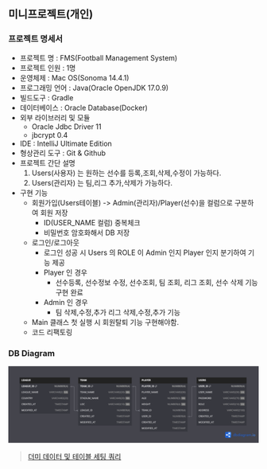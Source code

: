 ## 미니프로젝트(개인)

### 프로젝트 명세서
- 프로젝트 명 : FMS(Football Management System)
- 프로젝트 인원 : 1명
- 운영체제 : Mac OS(Sonoma 14.4.1)
- 프로그래밍 언어 : Java(Oracle OpenJDK 17.0.9)
- 빌드도구 : Gradle
- 데이터베이스 : Oracle Database(Docker)
- 외부 라이브러리 및 모듈
    - Oracle Jdbc Driver 11
    - jbcrypt 0.4
- IDE : IntelliJ Ultimate Edition
- 형상관리 도구 : Git & Github
- 프로젝트 간단 설명
  1. Users(사용자) 는 원하는 선수를 등록,조회,삭제,수정이 가능하다.
  2. Users(관리자) 는 팀,리그 추가,삭제가 가능하다.
- 구현 기능
  - 회원가입(Users테이블) -> Admin(관리자)/Player(선수)을 컬럼으로 구분하여 회원 저장
    - ID(USER_NAME 컬럼) 중복체크
    - 비밀번호 암호화해서 DB 저장
  - 로그인/로그아웃
    - 로그인 성공 시 Users 의 ROLE 이 Admin 인지 Player 인지 분기하여 기능 제공
    - Player 인 경우
      - 선수등록, 선수정보 수정, 선수조회, 팀 조회, 리그 조회, 선수 삭제 기능 구현 완료
    - Admin 인 경우
      - 팀 삭제,수정,추가 리그 삭제,수정,추가 기능
  - Main 클래스 첫 실행 시 회원탈퇴 기능 구현해야함.
  - 코드 리팩토링

### DB Diagram
![db.png](src/resources/DB_Diagram.png)

> [더미 데이터 및 테이블 세팅 쿼리](src/sql/table.sql)